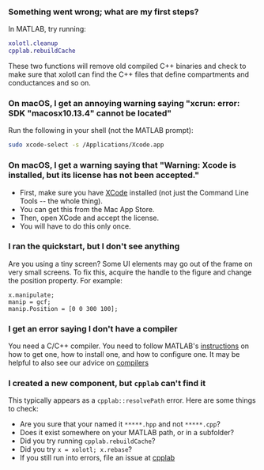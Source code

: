 ### Something went wrong; what are my first steps?

In MATLAB, try running:

```matlab
xolotl.cleanup
cpplab.rebuildCache
```

These two functions will remove old compiled C++ binaries
and check to make sure that xolotl can find the C++ files
that define compartments and conductances and so on.

### On macOS, I get an annoying warning saying "xcrun: error: SDK "macosx10.13.4" cannot be located"

Run the following in your shell (not the MATLAB prompt):

```bash
sudo xcode-select -s /Applications/Xcode.app
```

### On macOS, I get a warning saying that "Warning: Xcode is installed, but its license has not been accepted."

* First, make sure you have [XCode](https://developer.apple.com/xcode/) installed (not just the Command Line Tools -- the whole thing).
* You can get this from the Mac App Store.
* Then, open XCode and accept the license.
* You will have to do this only once.


### I ran the quickstart, but I don't see anything

Are you using a tiny screen? Some UI elements may go out of the frame on very small screens. To fix this, acquire the handle to the figure and change the position property. For example:

```
x.manipulate;
manip = gcf;
manip.Position = [0 0 300 100];
```

### I get an error saying I don't have a compiler

You need a C/C++ compiler. You need to follow MATLAB's
[instructions](https://www.mathworks.com/support/compilers.html)
on how to get one, how to install one, and how to configure one.
It may be helpful to also see our advice on [compilers](how-to/install-configure.md)

### I created a new component, but `cpplab` can't find it

This typically appears as a `cpplab::resolvePath` error. Here are some things to check:

* Are you sure that your named it `*****.hpp` and not `*****.cpp`?
* Does it exist somewhere on your MATLAB path, or in a subfolder?
* Did you try running `cpplab.rebuildCache`?
* Did you try `x = xolotl; x.rebase`?
* If you still run into errors, file an issue at [cpplab](https://github.com/sg-s/cpplab/issues/)
